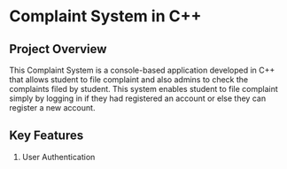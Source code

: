 # Complaint System in C++
## Project Overview
This Complaint System is a console-based application developed in C++ that allows student to file complaint and also admins to check the complaints filed by student. This system enables student to file complaint simply by logging in if they had registered an account or else they can register a new account.

## Key Features
1. User Authentication
   
